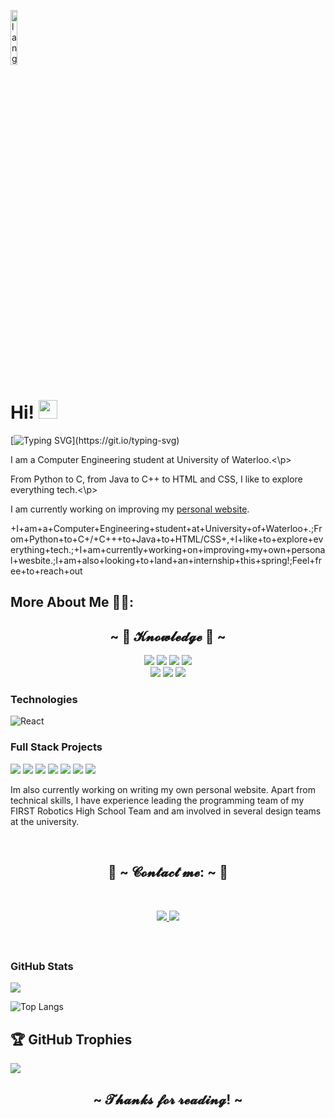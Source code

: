 <p align="left"><img width=15%" src="https://github.com/alansmathew/alansmathew/raw/master/lang.gif" alt="lang image here" /></p>

# Hi! <img src="https://media.giphy.com/media/hvRJCLFzcasrR4ia7z/giphy.gif" width="30px">

[![Typing SVG](https://readme-typing-svg.demolab.com/?lines=I'm+Ali+Taha;)](https://git.io/typing-svg)
<p>I am a Computer Engineering student at University of Waterloo.<\p>
<p>From Python to C, from Java to C++ to HTML and CSS, I like to explore everything tech.<\p>
<p>I am currently working on improving my <a href="https://aliestaha.github.io/">personal website</a>.</p>
  
  +I+am+a+Computer+Engineering+student+at+University+of+Waterloo+.;From+Python+to+C+/+C\+\++to+Java+to+HTML/CSS+,+I+like+to+explore+everything+tech.;+I+am+currently+working+on+improving+my+own+personal+wesbite.;I+am+also+looking+to+land+an+internship+this+spring!;Feel+free+to+reach+out
  
## More About Me 🧑‍🎓:
<h2 align="center">            ~ 📇 𝓚𝓷𝓸𝔀𝓵𝓮𝓭𝓰𝓮 📇 ~</h2>
  <p align="center"><img src="https://img.shields.io/badge/Java%20-%2331A8FF.svg?&style=for-the-badge&logo=java&logoColor=white"/> <img src="https://img.shields.io/badge/javascript%20-%2331A8FF.svg?&style=for-the-badge&logo=javascript&logoColor=white"/> <img src="https://img.shields.io/badge/html%20-%23E34F26.svg?&style=for-the-badge&logo=html5&logoColor=white"/> <img src="https://img.shields.io/badge/css%20-%231572B6.svg?&style=for-the-badge&logo=css3&logoColor=white"/><br>
 <img src="https://img.shields.io/badge/C/C++%20-%2343853D.svg?&style=for-the-badge&logo=c++&logoColor=white"/> <img src="https://img.shields.io/badge/Python%20-%23323330.svg?&style=for-the-badge&logo=python&logoColor=%23F7DF1E"/> <img src="https://img.shields.io/badge/git%20-%23F05033.svg?&style=for-the-badge&logo=git&logoColor=white"/> 
  
  ### Technologies

![React](https://img.shields.io/badge/-React-000?&logo=React)
  
### Full Stack Projects

[![](https://img.shields.io/badge/-🧬%20My%20Website-000)](https://github.com/AliesTaha/portfoliowebsite)
[![](https://img.shields.io/badge/-🦠%20COVID‑19%20Dashboard-000)](https://github.com/adamalston/COVID-19-Dashboard)
[![](https://img.shields.io/badge/-📝%20Galactic%20Capitalism-000)](https://github.com/AliesTaha/Space-Invaders-Game)
[![](https://img.shields.io/badge/-🔬%20Overwatch-000)](https://github.com/adamalston/overwatch)
[![](https://img.shields.io/badge/-🛰%20KubeSat-000)](https://github.com/adamalston/kubesat)
[![](https://img.shields.io/badge/-🔊%20Voice%20Poker-000)](https://github.com/adamalston/Poker)
[![](https://img.shields.io/badge/-🗺%20PokémonGo%20Map-000)](https://github.com/adamalston/PokemonGo-Map)

<p>
  <div align="center">
  </div>
</div>
<div>
Im also currently working on writing my own personal website. Apart from technical skills, I have experience leading the programming team of my FIRST Robotics High School Team and am involved in several design teams at the university.
</p>
<br>
<h2 align="center">           📝 ~ 𝓒𝓸𝓷𝓽𝓪𝓬𝓽 𝓶𝓮: ~ 📝</h2>
  <div align="center">
  </div>
<br>
</p>
<p align="center"><a href="https://www.linkedin.com/in/aliestaha/" target="_blank"> <img src="https://img.shields.io/badge/AliTaha%20-%231DA1F2.svg?&style=for-the-badge&logo=LinkedIn&logoColor=white"/></a><a href="https://twitter.com/AliesTaha" target="_blank"> <img src="https://img.shields.io/badge/AliTaha%20-%231DA1F2.svg?&style=for-the-badge&logo=Twitter&logoColor=white"/></a></p>
</div>
<br>
<div>

## <h3 align="left">GitHub Stats</h3>

<a href="">
  <img align="centre" src="https://github-readme-stats.vercel.app/api?username=AliesTaha&count_private=true&include_all_commits=true&show_icons=true&title_color=007bff&text_color=e7e7e7&icon_color=007bff&bg_color=171c28" />
<a />
  
![Top Langs](https://github-readme-stats.vercel.app/api/top-langs/?username=AliesTaha&layout=compact&title_color=007bff&text_color=e7e7e7&icon_color=007bff&bg_color=171c28)
  
## 🏆 GitHub Trophies

![](https://github-profile-trophy.vercel.app/?username=AliesTaha&theme=discord&no-frame=true&no-bg=false&margin-w=4)
  
  
<h2 align="center"> ~ 𝓣𝓱𝓪𝓷𝓴𝓼 𝓯𝓸𝓻 𝓻𝓮𝓪𝓭𝓲𝓷𝓰! ~ </h2>




